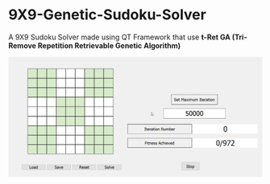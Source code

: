 # 9X9-Genetic-Sudoku-Solver
A 9X9 Sudoku Solver made using QT Framework that use **t-Ret GA (Tri- Remove Repetition Retrievable Genetic Algorithm)**

![Sudoku Solver](https://github.com/NavneetSurana/9X9-Genetic-Sudoku-Solver/blob/master/SudokuSolver.gif)
